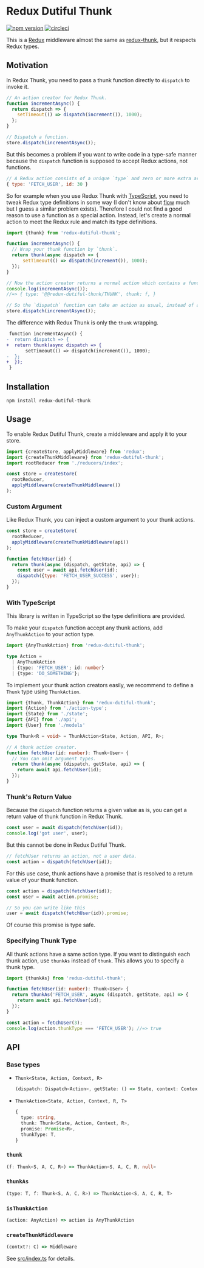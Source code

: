 # Redux Dutiful Thunk

[![npm version](https://img.shields.io/npm/v/redux-dutiful-thunk.svg)](https://www.npmjs.com/package/redux-dutiful-thunk)
[![circleci](https://circleci.com/gh/ryym/redux-dutiful-thunk.svg?style=svg)](https://circleci.com/gh/ryym/redux-dutiful-thunk)

This is a [Redux](https://redux.js.org/) middleware almost the same as [redux-thunk](https://github.com/gaearon/redux-thunk), but it respects Redux types.

## Motivation

In Redux Thunk, you need to pass a thunk function directly to `dispatch` to invoke it.

```js
// An action creator for Redux Thunk.
function incrementAsync() {
  return dispatch => {
    setTimeout(() => dispatch(increment()), 1000);
  };
}

// Dispatch a function.
store.dispatch(incrementAsync());
```

But this becomes a problem if you want to write code in a type-safe manner
because the `dispatch` function is supposed to accept Redux actions, not functions.

```js
// A Redux action consists of a unique `type` and zero or more extra arguments.
{ type: 'FETCH_USER', id: 30 }
```

So for example when you use Redux Thunk with [TypeScript](https://www.typescriptlang.org/),
you need to tweak Redux type definitions in some way
(I don't know about [flow](https://flow.org/) much but I guess a similar problem exists).
Therefore I could not find a good reason to use a function as a special action.
Instead, let's create a normal action to meet the Redux rule and match its type definitions.

```js
import {thunk} from 'redux-dutiful-thunk';

function incrementAsync() {
  // Wrap your thunk function by `thunk`.
  return thunk(async dispatch => {
      setTimeout(() => dispatch(increment()), 1000);
  });
}

// Now the action creator returns a normal action which contains a function you passed.
console.log(incrementAsync());
//=> { type: '@@redux-dutiful-thunk/THUNK', thunk: f, }

// So the `dispatch` function can take an action as usual, instead of a function.
store.dispatch(incrementAsync());
```

The difference with Redux Thunk is only the `thunk` wrapping.

```diff
 function incrementAsync() {
-  return dispatch => {
+  return thunk(async dispatch => {
       setTimeout(() => dispatch(increment()), 1000);
-  };
+  });
 }
```

## Installation

```
npm install redux-dutiful-thunk
```

## Usage

To enable Redux Dutiful Thunk, create a middleware and apply it to your store.

```js
import {createStore, applyMiddleware} from 'redux';
import {createThunkMiddleware} from 'redux-dutiful-thunk';
import rootReducer from './reducers/index';

const store = createStore(
  rootReducer,
  applyMiddleware(createThunkMiddleware())
);
```

### Custom Argument

Like Redux Thunk, you can inject a custom argument to your thunk actions.

```js
const store = createStore(
  rootReducer,
  applyMiddleware(createThunkMiddleware(api))
);

function fetchUser(id) {
  return thunk(async (dispatch, getState, api) => {
    const user = await api.fetchUser(id);
    dispatch({type: 'FETCH_USER_SUCCESS', user});
  });
}
```

### With TypeScript

This library is written in TypeScript so the type definitions are provided.

To make your `dispatch` function accept any thunk actions,
add `AnyThunkAction` to your action type.

```typescript
import {AnyThunkAction} from 'redux-dutiful-thunk';

type Action =
  | AnyThunkAction
  | {type: 'FETCH_USER'; id: number}
  | {type: 'DO_SOMETHING'};
```

To implement your thunk action creators easily,
we recommend to define a `Thunk` type using `ThunkAction`.

```typescript
import {thunk, ThunkAction} from 'redux-dutiful-thunk';
import {Action} from './action-type';
import {State} from './state';
import {API} from './api';
import {User} from './models'

type Thunk<R = void> = ThunkAction<State, Action, API, R>;

// A thunk action creator.
function fetchUser(id: number): Thunk<User> {
  // You can omit argument types.
  return thunk(async (dispatch, getState, api) => {
    return await api.fetchUser(id);
  });
}
```

### Thunk's Return Value

Because the `dispatch` function returns a given value as is,
you can get a return value of thunk function in Redux Thunk.

```js
const user = await dispatch(fetchUser(id));
console.log('got user', user);
```

But this cannot be done in Redux Dutiful Thunk.

```js
// fetchUser returns an action, not a user data.
const action = dispatch(fetchUser(id));
```

For this use case, thunk actions have a promise
that is resolved to a return value of your thunk function.

```js
const action = dispatch(fetchUser(id));
const user = await action.promise;

// So you can write like this
user = await dispatch(fetchUser(id)).promise;
```

Of course this promise is type safe.

### Specifying Thunk Type

All thunk actions have a same action type.
If you want to distinguish each thunk action, use `thunkAs` instead of `thunk`.
This allows you to specify a thunk type.

```typescript
import {thunkAs} from 'redux-dutiful-thunk';

function fetchUser(id: number): Thunk<User> {
  return thunkAs('FETCH_USER', async (dispatch, getState, api) => {
    return await api.fetchUser(id);
  });
}

const action = fetchUser(3);
console.log(action.thunkType === 'FETCH_USER'); //=> true
```

## API

### Base types

- `Thunk<State, Action, Context, R>`

    ```typescript
    (dispatch: Dispatch<Action>, getState: () => State, context: Context) => R
    ```

- `ThunkAction<State, Action, Context, R, T>`

    ```typescript
    {
      type: string,
      thunk: Thunk<State, Action, Context, R>,
      promise: Promise<R>,
      thunkType: T,
    }
    ```

### `thunk`

```typescript
(f: Thunk<S, A, C, R>) => ThunkAction<S, A, C, R, null>
```

### `thunkAs`

```typescript
(type: T, f: Thunk<S, A, C, R>) => ThunkAction<S, A, C, R, T>
```

### `isThunkAction`

```typescript
(action: AnyAction) => action is AnyThunkAction
```

### `createThunkMiddleware`

```typescript
(contxt?: C) => Middleware
```


See [src/index.ts](src/index.ts) for details.


